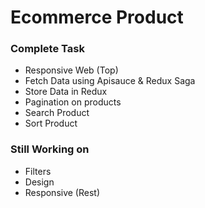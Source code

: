 # Ecommerce Product

### Complete Task
* Responsive Web (Top)
* Fetch Data using Apisauce & Redux Saga
* Store Data in Redux
* Pagination on products
* Search Product
* Sort Product

### Still Working on
* Filters
* Design
* Responsive (Rest)
